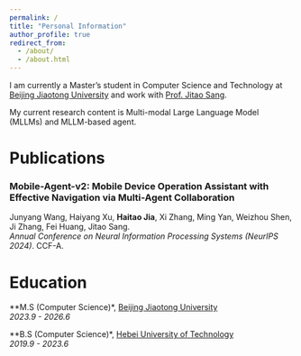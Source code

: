 ```yaml
---
permalink: /
title: "Personal Information"
author_profile: true
redirect_from: 
  - /about/
  - /about.html
---
```


I am currently a Master’s student in Computer Science and Technology at [Beijing Jiaotong University](http://www.bjtu.edu.cn/) and work with [Prof. Jitao Sang](http://faculty.bjtu.edu.cn/9129/). 

My current research content is Multi-modal Large Language Model (MLLMs) and MLLM-based agent.

Publications
======
### Mobile-Agent-v2: Mobile Device Operation Assistant with Effective Navigation via Multi-Agent Collaboration  
Junyang Wang, Haiyang Xu, **Haitao Jia**, Xi Zhang, Ming Yan, Weizhou Shen, Ji Zhang, Fei Huang, Jitao Sang.  
*Annual Conference on Neural Information Processing Systems (NeurIPS 2024)*. CCF-A.  

Education
======
**M.S (Computer Science)*, [Beijing Jiaotong University](http://www.bjtu.edu.cn/)  
*2023.9 - 2026.6*

**B.S (Computer Science)*, [Hebei University of Technology](https://www.hebut.edu.cn)  
*2019.9 - 2023.6*
